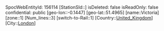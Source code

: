 ﻿---
location: [51.4965,-0.1447]
type: Station
tags:
- geo/Station
- Europe/United_Kingdom/London

---
SpocWebEntityId: 156114
[StationSId::]
isDeleted: false
isReadOnly: false
confidential: public
[geo-lon::-0.1447]
[geo-lat::51.4965]
[name::Victoria]
[zone::1]
[Num_lines::3]
[switch-to-Rail::1]
[Country::[United_Kingdom](geo/Continent/Europe/United_Kingdom.md)]
[City::[London](geo/Continent/Europe/United_Kingdom/London.md)]

